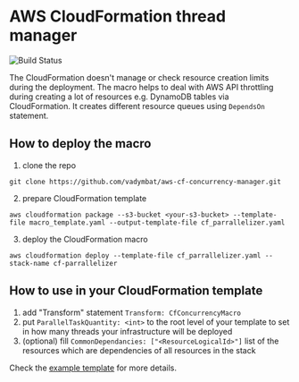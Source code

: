 # AWS CloudFormation thread manager
![Build Status](https://travis-ci.org/vadymbat/aws-cf-concurrency-manager.svg?branch=master)

The CloudFormation doesn't manage or check resource creation limits during the deployment. The macro helps to deal with AWS API throttling during creating a lot of resources e.g. DynamoDB tables via CloudFormation. It creates different resource queues using `DependsOn` statement.

## How to deploy the macro
1. clone the repo

`git clone https://github.com/vadymbat/aws-cf-concurrency-manager.git`

2. prepare CloudFormation template

`aws cloudformation package --s3-bucket <your-s3-bucket> --template-file macro_template.yaml --output-template-file cf_parrallelizer.yaml`

3. deploy the CloudFormation macro

`aws cloudformation deploy --template-file cf_parrallelizer.yaml --stack-name cf-parrallelizer`

## How to use in your CloudFormation template
1. add "Transform" statement `Transform: CfConcurrencyMacro`
2. put `ParallelTaskQuantity: <int>` to the root level of your template to set in how many threads your infrastructure will be deployed 
3. (optional) fill `CommonDependancies: ["<ResourceLogicalId>"]` list of the resources which are dependencies of all resources in the stack

Check the [example template](demo.json) for more details.
